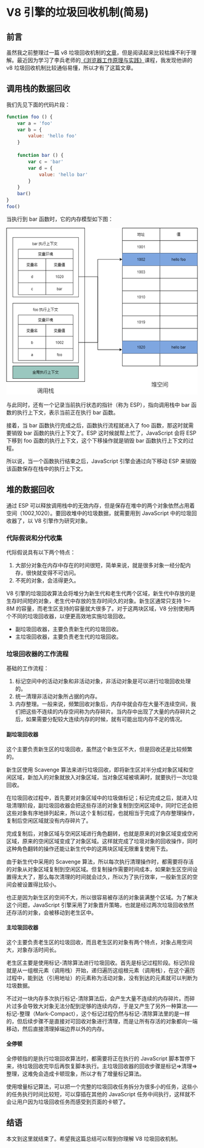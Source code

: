 # V8 引擎的垃圾回收机制(简易)

## 前言

虽然我之前整理过一篇 v8 垃圾回收机制的[文章](https://huitoutunao.com/guide/js_subject/V8%E5%BC%95%E6%93%8E%E7%9A%84%E5%9E%83%E5%9C%BE%E5%9B%9E%E6%94%B6%E6%9C%BA%E5%88%B6-%E5%AE%8C%E6%95%B4.html)，但是阅读起来比较枯燥不利于理解。最近因为学习了李兵老师的[《浏览器工作原理与实践》](https://time.geekbang.org/column/intro/216)课程，我发现他讲的 v8 垃圾回收机制比较通俗易懂，所以才有了这篇文章。

## 调用栈的数据回收

我们先见下面的代码片段：
```js
function foo () {
    var a = 'foo'
    var b = {
        value: 'hello foo'
    }

    function bar () {
        var c = 'bar'
        var d = {
            value: 'hello bar'
        }
    }
    bar()
}
foo()
```

当执行到 bar 函数时，它的内存模型如下图：

![v8_collection1](../../assets/js_subject/v8_collection1.png)

与此同时，还有一个记录当前执行状态的指针（称为 ESP），指向调用栈中 bar 函数的执行上下文，表示当前正在执行 bar 函数。

接着，当 bar 函数执行完成之后，函数执行流程就进入了 foo 函数，那这时就需要销毁 bar 函数的执行上下文了。ESP 这时候就帮上忙了，JavaScript 会将 ESP 下移到 foo 函数的执行上下文，这个下移操作就是销毁 bar 函数执行上下文的过程。

所以说，当一个函数执行结束之后，JavaScript 引擎会通过向下移动 ESP 来销毁该函数保存在栈中的执行上下文。

## 堆的数据回收

通过 ESP 可以释放调用栈中的无效内存，但是保存在堆中的两个对象依然占用着空间（1002,1020）。要回收堆中的垃圾数据，就需要用到 JavaScript 中的垃圾回收器了，以 V8 引擎作为研究对象。

### 代际假说和分代收集

代际假说具有以下两个特点：
1. 大部分对象在内存中存在的时间很短，简单来说，就是很多对象一经分配内存，很快就变得不可访问。
2. 不死的对象，会活得更久。

V8 引擎的垃圾回收算法会将堆分为新生代和老生代两个区域，新生代中存放的是生存时间短的对象，老生代中存放的生存时间久的对象。新生区通常只支持 1～8M 的容量，而老生区支持的容量就大很多了。对于这两块区域，V8 分别使用两个不同的垃圾回收器，以便更高效地实施垃圾回收。

- 副垃圾回收器，主要负责新生代的垃圾回收。
- 主垃圾回收器，主要负责老生代的垃圾回收。

### 垃圾回收器的工作流程

基础的工作流程：
1. 标记空间中的活动对象和非活动对象，非活动对象是可以进行垃圾回收处理的。
2. 统一清理非活动对象所占据的内存。
3. 内存整理。一般来说，频繁回收对象后，内存中就会存在大量不连续空间，我们把这些不连续的内存空间称为内存碎片。当内存中出现了大量的内存碎片之后，如果需要分配较大连续内存的时候，就有可能出现内存不足的情况。

#### 副垃圾回收器

这个主要负责新生区的垃圾回收，虽然这个新生区不大，但是回收还是比较频繁的。

新生区使用 Scavenge 算法来进行垃圾回收，即将新生区对半分成对象区域和空闲区域，新加入的对象就放入对象区域，当对象区域被填满时，就要执行一次垃圾回收。

在垃圾回收过程中，首先要对对象区域中的垃圾做标记；标记完成之后，就进入垃圾清理阶段，副垃圾回收器会把这些存活的对象复制到空闲区域中，同时它还会把这些对象有序地排列起来，所以这个复制过程，也就相当于完成了内存整理操作，复制后空闲区域就没有内存碎片了。

完成复制后，对象区域与空闲区域进行角色翻转，也就是原来的对象区域变成空闲区域，原来的空闲区域变成了对象区域。这样就完成了垃圾对象的回收操作，同时这种角色翻转的操作还能让新生代中的这两块区域无限重复使用下去。

由于新生代中采用的 Scavenge 算法，所以每次执行清理操作时，都需要将存活的对象从对象区域复制到空闲区域。但复制操作需要时间成本，如果新生区空间设置得太大了，那么每次清理的时间就会过久，所以为了执行效率，一般新生区的空间会被设置得比较小。

也正是因为新生区的空间不大，所以很容易被存活的对象装满整个区域。为了解决这个问题，JavaScript 引擎采用了对象晋升策略，也就是经过两次垃圾回收依然还存活的对象，会被移动到老生区中。

#### 主垃圾回收器

这个主要负责老生区的垃圾回收，而且老生区的对象有两个特点，对象占用空间大，对象存活时间长。

老生区主要是使用标记-清除算法进行垃圾回收。首先是标记过程阶段。标记阶段就是从一组根元素（调用栈）开始，递归遍历这组根元素（调用栈），在这个遍历过程中，能到达（引用地址）的元素称为活动对象，没有到达的元素就可以判断为垃圾数据。

不过对一块内存多次执行标记-清除算法后，会产生大量不连续的内存碎片。而碎片过多会导致大对象无法分配到足够的连续内存，于是又产生了另外一种算法——标记-整理（Mark-Compact），这个标记过程仍然与标记-清除算法里的是一样的，但后续步骤不是直接对可回收对象进行清理，而是让所有存活的对象都向一端移动，然后直接清理掉端边界以外的内存。

#### 全停顿

全停顿指的是执行垃圾回收算法时，都需要将正在执行的 JavaScript 脚本暂停下来，待垃圾回收完毕后再恢复脚本执行。主垃圾回收器的回收步骤是标记=>清理=>整理，这难免会造成卡顿现象，所以才有了增量标记算法。

使用增量标记算法，可以把一个完整的垃圾回收任务拆分为很多小的任务，这些小的任务执行时间比较短，可以穿插在其他的 JavaScript 任务中间执行，这样就不会让用户因为垃圾回收任务而感受到页面的卡顿了。

## 结语

本文到这里就结束了。希望我这篇总结可以帮到你理解 V8 垃圾回收机制。